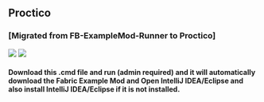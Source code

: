 ##  Proctico 

### [Migrated from FB-ExampleMod-Runner to Proctico]
![](https://img.shields.io/github/license/PSGitHubUser1/proctico?style=flat-square) ![](https://img.shields.io/badge/Made%20by-PSGitHubUser1-blue?style=flat-square&logo=github)
#### Download this .cmd file and run (admin required) and it will automatically download the Fabric Example Mod and Open IntelliJ IDEA/Eclipse and also install IntelliJ IDEA/Eclipse if it is not installed.

